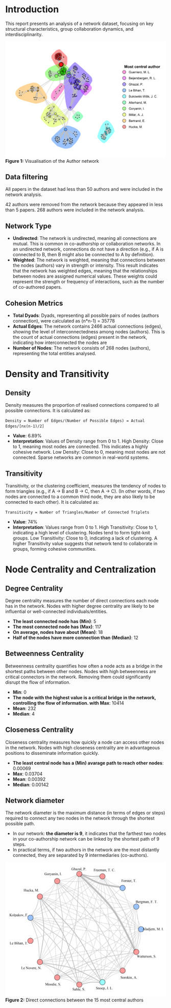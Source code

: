 
# Introduction
This report presents an analysis of a network dataset, focusing on key structural characteristics, group collaboration dynamics, and interdisciplinarity.

![](output/SynthSysFinal_Direct_v2/figures/graph_2008-2011.png)
**Figure 1:** Visualisation of the Author network


## Data filtering
All papers in the dataset had less than 50 authors and were included in the network analysis.

42 authors were removed from the network because they appeared in less than 5 papers.
 268 authors were included in the network analysis.

## Network Type
 - **Undirected**: The network is undirected, meaning all connections are mutual. This is common in co-authorship or collaboration networks. In an undirected network, connections do not have a direction (e.g., if A is connected to B, then B might also be connected to A by definition).
 - **Weighted**: The network is weighted, meaning that connections between the nodes (authors) vary in strength or intensity. This result indicates that the network has weighted edges, meaning that the relationships between nodes are assigned numerical values. These weights could represent the strength or frequency of interactions, such as the number of co-authored papers.

## Cohesion Metrics
 - **Total Dyads**: Dyads, representing all possible pairs of nodes (authors connection), were calculated as (n*n-1) = 35778
 - **Actual Edges**: The network contains 2466 actual connections (edges), showing the level of interconnectedness among nodes (authors).
                 This is the count of actual connections (edges) present in the network, indicating how interconnected the nodes are
 - **Number of Nodes**: The network consists of 268 nodes (authors), representing the total entities analysed.

# Density and Transitivity
## Density
Density measures the proportion of realised connections compared to all possible connections. It is calculated as:

`Density = Number of Edges/(Number of Possible Edges) = Actual Edges/[nx(n-1)/2]`

- **Value**: 6.89%
- **Interpretation**: Values of Density range from 0 to 1.
                 High Density: Close to 1, meaning most nodes are connected. This indicates a highly cohesive network.
                 Low Density: Close to 0, meaning most nodes are not connected. Sparse networks are common in real-world systems.

## Transitivity
Transitivity, or the clustering coefficient, measures the tendency of nodes to form triangles (e.g., if A → B and B → C, then A → C). (In other words, if two nodes are connected to a common third node, they are also likely to be connected to each other). It is calculated as:

`Transitivity = Number of Triangles/Number of Connected Triplets`

- **Value**: 74%
- **Interpretation**: Values range from 0 to 1.
                 High Transitivity: Close to 1, indicating a high level of clustering. Nodes tend to form tight-knit groups.
                 Low Transitivity: Close to 0, indicating a lack of clustering.
                 A higher Transitivity value suggests that network tend to collaborate in groups, forming cohesive communities.

# Node Centrality and Centralization
## Degree Centrality
Degree centrality measures the number of direct connections each node has in the network.
                 Nodes with higher degree centrality are likely to be influential or well-connected individuals/entities.

- **The least connected node has (Min)**: 5
- **The most connected node has (Max)**: 117
- **On average, nodes have about (Mean)**: 18
- **Half of the nodes have more connection than (Median)**: 12

## Betweenness Centrality
Betweenness centrality quantifies how often a node acts as a bridge in the shortest paths between other nodes.
                 Nodes with high betweenness are critical connectors in the network. Removing them could significantly disrupt the flow of information.

- **Min**: 0
- **The node with the highest value is a critical bridge in the network, controlling the flow of information. with Max**: 10414
- **Mean**: 232
- **Median**: 4

## Closeness Centrality
Closeness centrality measures how quickly a node can access other nodes in the network.
                 Nodes with high closeness centrality are in advantageous positions to disseminate information quickly.

- **The least central node has a (Min) avarage path to reach other nodes**: 0.00069
- **Max**: 0.03704
- **Mean**: 0.00392
- **Median**: 0.00142

## Network diameter
The network diameter is the maximum distance (in terms of edges or steps) required to connect any two nodes in the network through the shortest possible path. 

- In our network: **the diameter is 9**, it indicates that the farthest two nodes in your co-authorship network can be linked by the shortest path of 9 steps. 
- In practical terms, if two authors in the network are the most distantly connected, they are separated by 9 intermediaries (co-authors).

![](output/SynthSysFinal_Direct_v2/figures/top_authors_2008-2011.png)
**Figure 2:** Direct connections between the 15 most central authors


